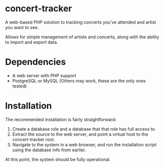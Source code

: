 # concert-tracker
A web-based PHP solution to tracking concerts you've attended and artist you want to see.

Allows for simple management of artists and concerts, along with the ability to import and export data.

# Dependencies
* A web server with PHP support
* PostgreSQL or MySQL (Others may work, these are the only ones tested)

# Installation
The recommended installation is fairly straightforward:

1. Create a database role and a database that that role has full access to.
2. Extract the source to the web server, and point a virtual host to the concert-tracker root.
3. Navigate to the system in a web browser, and run the installation script using the database info from earlier.

At this point, the system should be fully operational.
